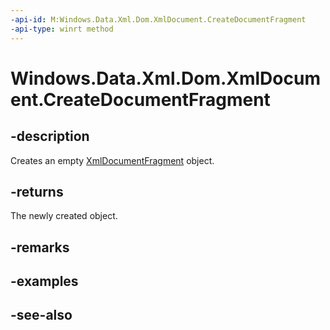 ```yaml
---
-api-id: M:Windows.Data.Xml.Dom.XmlDocument.CreateDocumentFragment
-api-type: winrt method
---
```


<!-- Method syntax
public Windows.Data.Xml.Dom.XmlDocumentFragment CreateDocumentFragment()
-->

# Windows.Data.Xml.Dom.XmlDocument.CreateDocumentFragment

## -description
Creates an empty [XmlDocumentFragment](xmldocumentfragment.md) object.

## -returns
The newly created object.

## -remarks

## -examples

## -see-also
